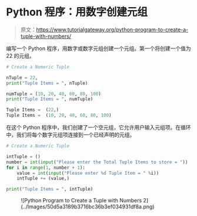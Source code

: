 # Python 程序：用数字创建元组

> 原文：<https://www.tutorialgateway.org/python-program-to-create-a-tuple-with-numbers/>

编写一个 Python 程序，用数字或数字元组创建一个元组。第一个将创建一个值为 22 的元组。

```py
# Create a Numeric Tuple

nTuple = 22,
print("Tuple Items = ", nTuple)

numTuple = (10, 20, 40, 60, 80, 100)
print("Tuple Items = ", numTuple)
```

```py
Tuple Items =  (22,)
Tuple Items =  (10, 20, 40, 60, 80, 100)
```

在这个 Python 程序中，我们创建了一个空元组，它允许用户输入元组项。在循环中，我们将每个数字元组项连接到一个已经声明的元组。

```py
# Create a Numeric Tuple

intTuple = ()
number = int(input("Please enter the Total Tuple Items to store = "))
for i in range(1, number + 1):
    value = int(input("Please enter %d Tuple Item = " %i))
    intTuple += (value,)

print("Tuple Items = ", intTuple)
```

<figure class="wp-block-image size-large">![Python Program to Create a Tuple with Numbers 2](../Images/50d5a3189b3716bc36b3ef034931df8a.png)</figure>